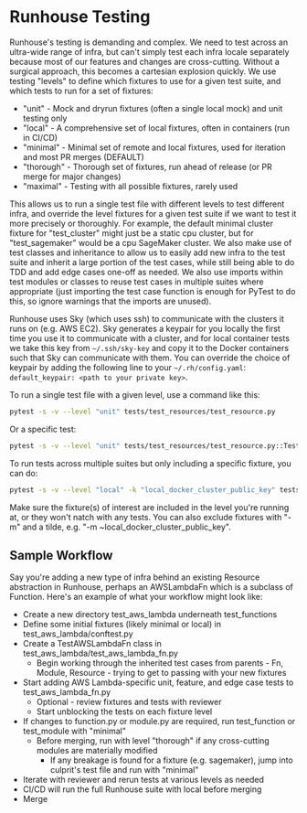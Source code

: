 # Runhouse Testing

Runhouse's testing is demanding and complex. We need to test across an ultra-wide range of infra, but can't simply
test each infra locale separately because most of our features and changes are cross-cutting. Without a surgical
approach, this becomes a cartesian explosion quickly. We use testing "levels" to define which fixtures to use
for a given test suite, and which tests to run for a set of fixtures:
  * "unit" - Mock and dryrun fixtures (often a single local mock) and unit testing only
  * "local" - A comprehensive set of local fixtures, often in containers (run in CI/CD)
  * "minimal" - Minimal set of remote and local fixtures, used for iteration and most PR merges (DEFAULT)
  * "thorough" - Thorough set of fixtures, run ahead of release (or PR merge for major changes)
  * "maximal" - Testing with all possible fixtures, rarely used

This allows us to run a single test file with different levels to test different infra, and override the level
fixtures for a given test suite if we want to test it more precisely or thoroughly. For example, the default minimal
cluster fixture for "test_cluster" might just be a static cpu cluster, but for "test_sagemaker" would be a cpu
SageMaker cluster. We also make use of test classes and inheritance to allow us to
easily add new infra to the test suite and inherit a large portion of the test cases, while still being able to
do TDD and add edge cases one-off as needed. We also use imports within test modules or classes to reuse
test cases in multiple suites where appropriate (just importing the test case function is enough for PyTest to
do this, so ignore warnings that the imports are unused).

Runhouse uses Sky (which uses ssh) to communicate with the clusters it runs on (e.g. AWS EC2). Sky generates
a keypair for you locally the first time you use it to communicate with a cluster, and for local container tests
we take this key from `~/.ssh/sky-key` and copy it to the Docker containers such that Sky can communicate with them. You can override the choice of keypair by adding the following line to your `~/.rh/config.yaml`: `default_keypair: <path to your private key>`.

To run a single test file with a given level, use a command like this:
```bash
pytest -s -v --level "unit" tests/test_resources/test_resource.py
```

Or a specific test:
```bash
pytest -s -v --level "unit" tests/test_resources/test_resource.py::TestResource::test_save_and_load
```

To run tests across multiple suites but only including a specific fixture, you can do:
```bash
pytest -s -v --level "local" -k "local_docker_cluster_public_key" tests
```
Make sure the fixture(s) of interest are included in the level you're running at, or they won't natch with any tests.
You can also exclude fixtures with "-m" and a tilde, e.g. "-m ~local_docker_cluster_public_key".

## Sample Workflow

Say you're adding a new type of infra behind an existing Resource abstraction in Runhouse, perhaps an AWSLambdaFn
which is a subclass of Function. Here's an example of what your workflow might look like:

* Create a new directory test_aws_lambda underneath test_functions
* Define some initial fixtures (likely minimal or local) in test_aws_lambda/conftest.py
* Create a TestAWSLambdaFn class in test_aws_lambda/test_aws_lambda_fn.py
  * Begin working through the inherited test cases from parents - Fn, Module, Resource - trying to get to passing with your new fixtures
* Start adding AWS Lambda-specific unit, feature, and edge case tests to test_aws_lambda_fn.py
  * Optional - review fixtures and tests with reviewer
  * Start unblocking the tests on each fixture level
* If changes to function.py or module.py are required, run test_function or test_module with "minimal"
  * Before merging, run with level "thorough" if any cross-cutting modules are materially modified
    * If any breakage is found for a fixture (e.g. sagemaker), jump into culprit's test file and run with "minimal"
* Iterate with reviewer and rerun tests at various levels as needed
* CI/CD will run the full Runhouse suite with local before merging
* Merge
